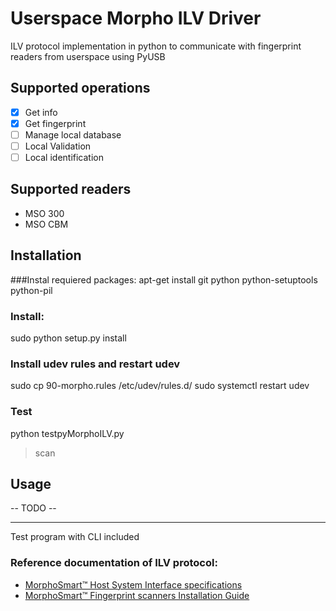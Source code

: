 # Userspace Morpho ILV Driver

ILV protocol implementation in python to communicate with fingerprint readers from userspace using PyUSB

## Supported operations
- [x] Get info
- [x] Get fingerprint
- [ ] Manage local database
- [ ] Local Validation
- [ ] Local identification

## Supported readers
- MSO 300
- MSO CBM

## Installation
###Instal requiered packages:
apt-get install git python python-setuptools python-pil

### Install:
sudo python setup.py install 

### Install udev rules and restart udev
sudo cp 90-morpho.rules /etc/udev/rules.d/
sudo systemctl restart udev

### Test
python testpyMorphoILV.py
> scan

## Usage

-- TODO --

---
Test program with CLI included

### Reference documentation of ILV protocol:
- [MorphoSmart™ Host System Interface specifications](https://www.emssa.net/source/content/Safran/MA500/Morphoaccess%20HSI%20Specification%205.41%20.pdf)
- [MorphoSmart™ Fingerprint scanners Installation Guide](http://www.impro.net/downloads/WebSiteDownloads/documentation/manuals/morpho/Unpublished/installation/MorphoSmart-InstallationGuide.pdf)
